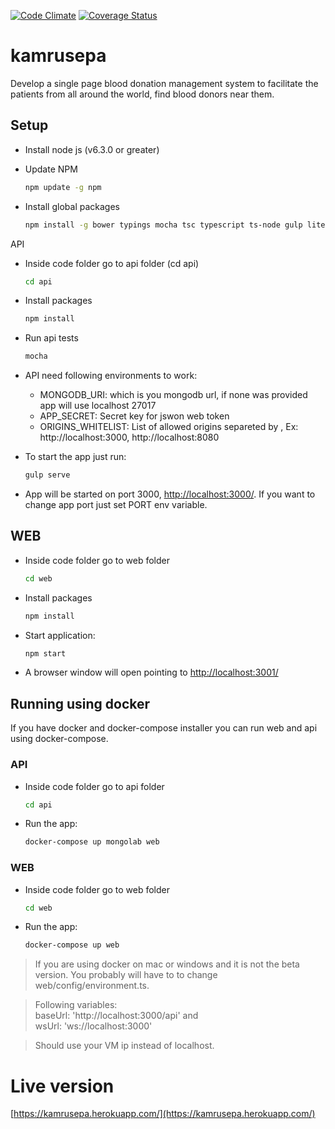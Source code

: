 [![Code Climate](https://codeclimate.com/github/kibiluzbad/kamrusepa/badges/gpa.svg)](https://codeclimate.com/github/kibiluzbad/kamrusepa) [![Coverage Status](https://coveralls.io/repos/github/kibiluzbad/kamrusepa/badge.svg?branch=master)](https://coveralls.io/github/kibiluzbad/kamrusepa?branch=master)

# kamrusepa
Develop a single page blood donation management system to facilitate the patients from all around the world, find blood donors near them. 

## Setup
 - Install node js (v6.3.0 or greater)
 - Update NPM

   ```bash
   npm update -g npm
   ```

 - Install global packages 
 
   ```bash
   npm install -g bower typings mocha tsc typescript ts-node gulp lite-server
   ```
 
API
 - Inside code folder go to api folder (cd api)
 
   ```bash
   cd api
   ```
 
 - Install packages
 
   ```bash
   npm install
   ```

 - Run api tests

   ```bash
   mocha
   ```

 - API need following environments to work:
    - MONGODB_URI: which is you mongodb url, if none was provided app will use localhost 27017
    -  APP_SECRET: Secret key for jswon web token
    -  ORIGINS_WHITELIST: List of allowed origins separeted by , Ex: http://localhost:3000, http://localhost:8080
 - To start the app just run:

   ```bash
   gulp serve
   ``` 

 - App will be started on port 3000, [http://localhost:3000/](http://localhost:3000/). If you want to change app port just set PORT env variable.

## WEB
 - Inside code folder go to web folder

   ```bash
   cd web
   ```

 - Install packages

   ```bash
   npm install
   ```

 - Start application: 

   ```bash
   npm start
   ``` 

 - A browser window will open pointing to [http://localhost:3001/](http://localhost:3001/)

## Running using docker

If you have docker and docker-compose installer you can run web and api using docker-compose.

### API 

- Inside code folder go to api folder

   ```bash
   cd api
   ```

- Run the app:

   ```bash
   docker-compose up mongolab web
   ```

### WEB 

- Inside code folder go to web folder

   ```bash
   cd web
   ```

- Run the app:

   ```bash
   docker-compose up web
   ```


> If you are using docker on mac or windows and it is not the beta version. You probably will have to to change web/config/environment.ts.

> Following variables:  
>   baseUrl: 'http://localhost:3000/api' and  
>   wsUrl: 'ws://localhost:3000'

> Should use your VM ip instead of localhost. 

# Live version
[https://kamrusepa.herokuapp.com/](https://kamrusepa.herokuapp.com/)
